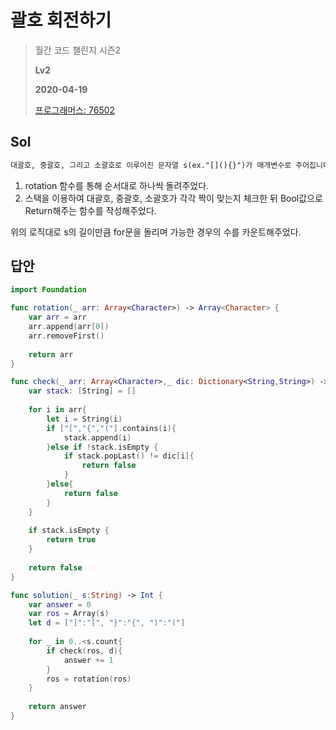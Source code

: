 # 괄호 회전하기
> 월간 코드 챌린지 시즌2
>
> **Lv2**
>
> **2020-04-19**
>
> [프로그래머스: 76502](https://programmers.co.kr/learn/courses/30/lessons/76502)


## Sol
```xml
대괄호, 중괄호, 그리고 소괄호로 이루어진 문자열 s(ex."[](){}")가 매개변수로 주어집니다. 이 s를 왼쪽으로 x (0 ≤ x < (s의 길이)) 칸만큼 회전시켰을 때 s가 올바른 괄호 문자열이 되게 하는 x의 개수를 return 하도록 solution 함수를 완성해주세요.
```

1. rotation 함수를 통해 순서대로 하나씩 돌려주었다.
2. 스택을 이용하여 대괄호, 중괄호, 소괄호가 각각 짝이 맞는지 체크한 뒤 Bool값으로 Return해주는 함수를 작성해주었다.


위의 로직대로 s의 길이만큼 for문을 돌리며 가능한 경우의 수를 카운트해주었다.


## 답안

```swift
import Foundation

func rotation(_ arr: Array<Character>) -> Array<Character> {
    var arr = arr
    arr.append(arr[0])
    arr.removeFirst()
    
    return arr
}

func check(_ arr: Array<Character>,_ dic: Dictionary<String,String>) -> Bool {
    var stack: [String] = []
    
    for i in arr{
        let i = String(i)
        if ["[","{","("].contains(i){
            stack.append(i)
        }else if !stack.isEmpty {
            if stack.popLast() != dic[i]{
                return false
            }            
        }else{
            return false
        }
    }
    
    if stack.isEmpty {
        return true
    }
    
    return false
}

func solution(_ s:String) -> Int {
    var answer = 0
    var ros = Array(s)
    let d = ["]":"[", "}":"{", ")":"("]
    
    for _ in 0..<s.count{        
        if check(ros, d){
            answer += 1
        }
        ros = rotation(ros)
    }
    
    return answer
}
```